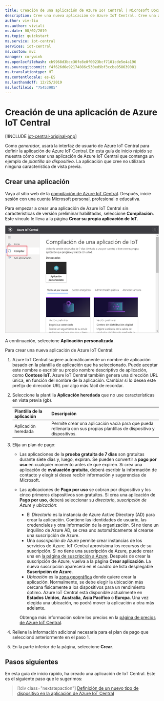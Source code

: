 ```yaml
---
title: Creación de una aplicación de Azure IoT Central | Microsoft Docs
description: Cree una nueva aplicación de Azure IoT Central. Cree una aplicación de evaluación o de pago por uso mediante una plantilla de aplicación.
author: viv-liu
ms.author: viviali
ms.date: 08/02/2019
ms.topic: quickstart
ms.service: iot-central
services: iot-central
ms.custom: mvc
manager: corywink
ms.openlocfilehash: cb9968d3bcc30fe8e0f0023bcf7101cde5e4a196
ms.sourcegitcommit: f4f626d6e92174086c530ed9bf3ccbe058639081
ms.translationtype: HT
ms.contentlocale: es-ES
ms.lasthandoff: 12/25/2019
ms.locfileid: "75453905"
---
```

# <a name="create-an-azure-iot-central-application"></a>Creación de una aplicación de Azure IoT Central

[!INCLUDE [iot-central-original-pnp](../../../includes/iot-central-original-pnp-note.md)]

Como _generador_, usará la interfaz de usuario de Azure IoT Central para definir la aplicación de Azure IoT Central. En esta guía de inicio rápido se muestra cómo crear una aplicación de Azure IoT Central que contenga un ejemplo de _plantilla de dispositivo_. La aplicación que cree no utilizará ninguna característica de vista previa.

## <a name="create-an-application"></a>Crear una aplicación

Vaya al sitio web de la [compilación de Azure IoT Central](https://aka.ms/iotcentral). Después, inicie sesión con una cuenta Microsoft personal, profesional o educativa.

Para empezar a crear una aplicación de Azure IoT Central sin características de versión preliminar habilitadas, seleccione **Compilación**. Este vínculo le lleva a la página **Crear su propia aplicación de IoT**.

![Página de compilación de Azure IoT Central](media/quick-deploy-iot-central/iotcentralcreate.png)

A continuación, seleccione **Aplicación personalizada**.

Para crear una nueva aplicación de Azure IoT Central:

1. Azure IoT Central sugiere automáticamente un nombre de aplicación basado en la plantilla de aplicación que ha seleccionado. Puede aceptar este nombre o escribir su propio nombre descriptivo de aplicación, como **Contoso IoT**. Azure IoT Central también genera una dirección URL única, en función del nombre de la aplicación. Cambiar si lo desea este prefijo de dirección URL por algo más fácil de recordar.

1. Seleccione la plantilla **Aplicación heredada** que no use características en vista previa (gb).

    | Plantilla de la aplicación | Descripción |
    | -------------------- | ----------- |
    | Aplicación heredada   | Permite crear una aplicación vacía para que pueda rellenarla con sus propias plantillas de dispositivo y dispositivos. |

1. Elija un plan de pago:
   - Las aplicaciones de la **prueba gratuita de 7 días** son gratuitas durante siete días y, luego, expiran. Se pueden convertir a **pago por uso** en cualquier momento antes de que expiren. Si crea una aplicación de **evaluación gratuita**, deberá escribir la información de contacto y elegir si desea recibir información y sugerencias de Microsoft.
   - Las aplicaciones de **Pago por uso** se cobran por dispositivo y los cinco primeros dispositivos son gratuitos. Si crea una aplicación de **Pago por uso**, deberá seleccionar su *directorio*, *suscripción de Azure* y *ubicación*:
        - El *Directorio* es la instancia de Azure Active Directory (AD) para crear la aplicación. Contiene las identidades de usuario, las credenciales y otra información de la organización. Si no tiene un inquilino de Azure AD, se crea uno automáticamente al crearse una suscripción de Azure.
        - Una *suscripción de Azure* permite crear instancias de los servicios de Azure. IoT Central aprovisiona los recursos de su suscripción. Si no tiene una suscripción de Azure, puede crear una en [la página de suscripción a Azure](https://aka.ms/createazuresubscription). Después de crear la suscripción de Azure, vuelva a la página **Crear aplicación**. La nueva suscripción aparecerá en el cuadro de lista desplegable **Suscripción de Azure**.
        - *Ubicación* es la [zona geográfica](https://azure.microsoft.com/global-infrastructure/geographies/) donde quiere crear la aplicación. Normalmente, se debe elegir la ubicación más cercana físicamente a los dispositivos para un rendimiento óptimo. Azure IoT Central está disponible actualmente en **Estados Unidos**, **Australia**, **Asia Pacífico** o **Europa**.  Una vez elegida una ubicación, no podrá mover la aplicación a otra más adelante.

        Obtenga más información sobre los precios en la [página de precios de Azure IoT Central](https://azure.microsoft.com/pricing/details/iot-central/).

1. Rellene la información adicional necesaria para el plan de pago que seleccionó anteriormente en el paso 1.

1. En la parte inferior de la página, seleccione **Crear**.

## <a name="next-steps"></a>Pasos siguientes

En esta guía de inicio rápido, ha creado una aplicación de IoT Central. Este es el siguiente paso que le sugerimos:

> [!div class="nextstepaction"]
> [Definición de un nuevo tipo de dispositivo en la aplicación de Azure IoT Central](./tutorial-define-device-type.md)
